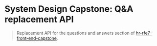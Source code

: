 # System Design Capstone: Q&A replacement API

> Replacement API for the questions and answers section of [hr-rfe7-front-end-capstone](https://github.com/SDC-Team-Flannel/hr-rfe7-front-end-capstone).
